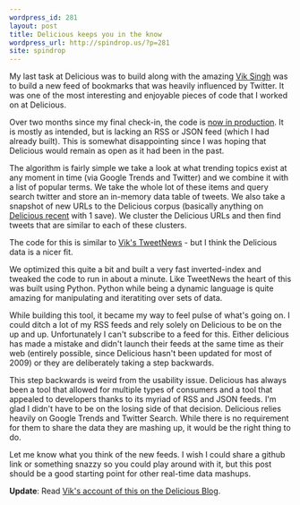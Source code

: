 ```yaml
---
wordpress_id: 281
layout: post
title: Delicious keeps you in the know
wordpress_url: http://spindrop.us/?p=281
site: spindrop
---
```

My last task at Delicious was to build along with the amazing [Vik Singh](http://zooie.wordpress.com/) was to build a new feed of bookmarks that was heavily influenced by Twitter.  It was one of the most interesting and enjoyable pieces of code that I worked on at Delicious.

Over two months since my final check-in, the code is [now in production](http://delicious.com/).  It is mostly as intended, but is lacking an RSS or JSON feed (which I had already built).  This is somewhat disappointing since I was hoping that Delicious would remain as open as it had been in the past.

The algorithm is fairly simple we take a look at what trending topics exist at any moment in time (via Google Trends and Twitter) and we combine it with a list of popular terms.  We take the whole lot of these items and   query search twitter and store an in-memory data table of tweets.  We also take a snapshot of new URLs to the Delicious corpus (basically anything on [Delicious recent](http://delicious.com/recent/) with 1 save).  We cluster the Delicious URLs and then find tweets that are similar to each of these clusters.

The code for this is similar to [Vik's TweetNews](http://zooie.wordpress.com/2009/01/15/twitter-boss-real-time-search/) - but I think the Delicious data is a nicer fit.

We optimized this quite a bit and built a very fast inverted-index and tweaked the code to run in about a minute.  Like TweetNews the heart of this was built using Python.  Python while being a dynamic language is quite amazing for manipulating and iteratiting over sets of data.

While building this tool, it became my way to feel pulse of what's going on.  I could ditch a lot of my RSS feeds and rely solely on Delicious to be on the up and up.  Unfortunately I can't subscribe to a feed for this.  Either delicious has made a mistake and didn't launch their feeds at the same time as their web (entirely possible, since Delicious hasn't been updated for most of 2009) or they are deliberately taking a step backwards. 

This step backwards is weird from the usability issue.  Delicious has always been a tool that allowed for multiple types of consumers and a tool that appealed to developers thanks to its myriad of RSS and JSON feeds.    I'm glad I didn't have to be on the losing side of that decision.  Delicious relies heavily on Google Trends and Twitter Search.  While there is no requirement for them to share the data they are mashing up, it would be the right thing to do.

Let me know what you think of the new feeds.  I wish I could share a github link or something snazzy so you could play around with it, but this post should be a good starting point for other real-time data mashups.

**Update**: Read [Vik's account of this on the Delicious Blog](http://blog.delicious.com/blog/2009/08/delicious-homepage-gets-%E2%80%9Cfresh%E2%80%9D.html).
